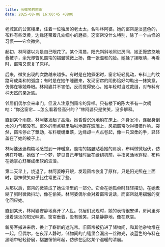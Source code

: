 ```yaml
---
title: 会微笑的窗帘
date: 2025-08-08 16:00:45 +0800
---
```


老城区的公寓楼里，住着一位独居的老太太，名叫林阿婆。她的窗帘是淡蓝色的，布料有些泛黄，边缘还带着几处细小的磨损。这窗帘没什么特别，除了一个古怪的习惯——它会微笑。

起初，林阿婆以为是自己眼花了。某个清晨，阳光斜斜地照进房间，她正慢悠悠地叠被子，余光却瞥见窗帘的褶皱微微上扬，像一张温和的脸。她揉了揉眼睛，再看时，窗帘又恢复了原样。

后来，微笑出现的次数越来越多。有时是在她煮粥时，窗帘轻轻晃动，布料上的纹路弯成柔和的弧度；有时是在她午睡醒来，发现窗帘的阴影恰好勾勒出一抹笑意，仿佛在等她睁眼。林阿婆并不害怕，反而觉得安心。她年轻时当过裁缝，对布料有种天然的亲近感。

邻居们偶尔会来串门，但没人注意到窗帘的异样。只有楼下的陈大爷有一次嘀咕：“你这窗帘……怎么看着怪高兴的？”林阿婆只是笑笑，没多解释。

直到某个雨夜，林阿婆发起了高烧。她昏昏沉沉地躺在床上，浑身发冷，连起身倒水的力气都没有。窗外的雨点噼里啪啦地砸在玻璃上，风把窗帘吹得猎猎作响。突然，窗帘停止了飘动，布料缓缓垂落，边缘却一点点卷起，像一只温柔的手，轻轻盖在了她的被子上。

林阿婆迷迷糊糊地感觉到一阵暖意。窗帘的褶皱贴着她的肩膀，布料微微起伏，仿佛在呼吸。她做了一个梦，梦见自己年轻时坐在缝纫机前，手指灵活地穿梭，布料在她掌心舒展成柔软的波浪。

第二天早上，烧退了。林阿婆睁开眼，发现窗帘恢复了原样，只是阳光照在上面时，那抹微笑似乎比往常更深了些。

从那以后，窗帘的微笑成了她生活里的一部分。它会在她孤单时轻轻摆动，在她煮糊了粥时微微抖动，像在偷笑。林阿婆偶尔会对着窗帘说话，而窗帘就用褶皱的变化回应她。

直到某天，林阿婆安静地离开了人世。邻居们发现时，她的表情很安详，房间里弥漫着淡淡的阳光味道。窗帘垂着，没有微笑，只是静静地，像在默哀。

新房客搬进来后，换上了崭新的遮光帘。旧窗帘被扔进了储物间，和其他杂物堆在一起。但偶尔，在夜深人静时，储物间的门缝里会漏出一丝微光，淡蓝色的布料在黑暗中轻轻舒展，褶皱悄悄弯起，仿佛在回忆某个温暖的清晨。

